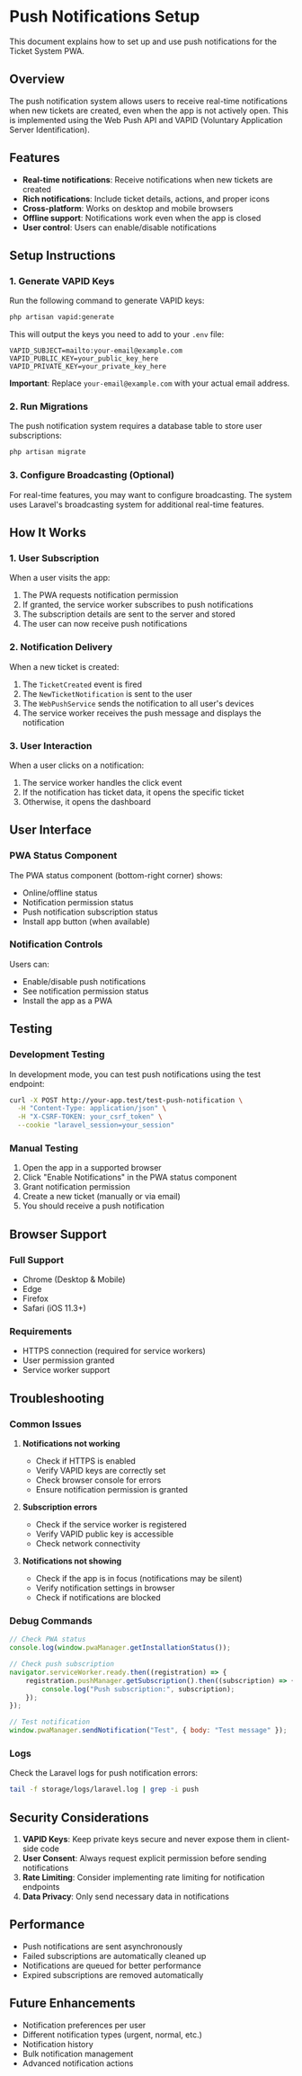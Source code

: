 # Push Notifications Setup

This document explains how to set up and use push notifications for the Ticket System PWA.

## Overview

The push notification system allows users to receive real-time notifications when new tickets are created, even when the app is not actively open. This is implemented using the Web Push API and VAPID (Voluntary Application Server Identification).

## Features

-   **Real-time notifications**: Receive notifications when new tickets are created
-   **Rich notifications**: Include ticket details, actions, and proper icons
-   **Cross-platform**: Works on desktop and mobile browsers
-   **Offline support**: Notifications work even when the app is closed
-   **User control**: Users can enable/disable notifications

## Setup Instructions

### 1. Generate VAPID Keys

Run the following command to generate VAPID keys:

```bash
php artisan vapid:generate
```

This will output the keys you need to add to your `.env` file:

```env
VAPID_SUBJECT=mailto:your-email@example.com
VAPID_PUBLIC_KEY=your_public_key_here
VAPID_PRIVATE_KEY=your_private_key_here
```

**Important**: Replace `your-email@example.com` with your actual email address.

### 2. Run Migrations

The push notification system requires a database table to store user subscriptions:

```bash
php artisan migrate
```

### 3. Configure Broadcasting (Optional)

For real-time features, you may want to configure broadcasting. The system uses Laravel's broadcasting system for additional real-time features.

## How It Works

### 1. User Subscription

When a user visits the app:

1. The PWA requests notification permission
2. If granted, the service worker subscribes to push notifications
3. The subscription details are sent to the server and stored
4. The user can now receive push notifications

### 2. Notification Delivery

When a new ticket is created:

1. The `TicketCreated` event is fired
2. The `NewTicketNotification` is sent to the user
3. The `WebPushService` sends the notification to all user's devices
4. The service worker receives the push message and displays the notification

### 3. User Interaction

When a user clicks on a notification:

1. The service worker handles the click event
2. If the notification has ticket data, it opens the specific ticket
3. Otherwise, it opens the dashboard

## User Interface

### PWA Status Component

The PWA status component (bottom-right corner) shows:

-   Online/offline status
-   Notification permission status
-   Push notification subscription status
-   Install app button (when available)

### Notification Controls

Users can:

-   Enable/disable push notifications
-   See notification permission status
-   Install the app as a PWA

## Testing

### Development Testing

In development mode, you can test push notifications using the test endpoint:

```bash
curl -X POST http://your-app.test/test-push-notification \
  -H "Content-Type: application/json" \
  -H "X-CSRF-TOKEN: your_csrf_token" \
  --cookie "laravel_session=your_session"
```

### Manual Testing

1. Open the app in a supported browser
2. Click "Enable Notifications" in the PWA status component
3. Grant notification permission
4. Create a new ticket (manually or via email)
5. You should receive a push notification

## Browser Support

### Full Support

-   Chrome (Desktop & Mobile)
-   Edge
-   Firefox
-   Safari (iOS 11.3+)

### Requirements

-   HTTPS connection (required for service workers)
-   User permission granted
-   Service worker support

## Troubleshooting

### Common Issues

1. **Notifications not working**

    - Check if HTTPS is enabled
    - Verify VAPID keys are correctly set
    - Check browser console for errors
    - Ensure notification permission is granted

2. **Subscription errors**

    - Check if the service worker is registered
    - Verify VAPID public key is accessible
    - Check network connectivity

3. **Notifications not showing**
    - Check if the app is in focus (notifications may be silent)
    - Verify notification settings in browser
    - Check if notifications are blocked

### Debug Commands

```javascript
// Check PWA status
console.log(window.pwaManager.getInstallationStatus());

// Check push subscription
navigator.serviceWorker.ready.then((registration) => {
    registration.pushManager.getSubscription().then((subscription) => {
        console.log("Push subscription:", subscription);
    });
});

// Test notification
window.pwaManager.sendNotification("Test", { body: "Test message" });
```

### Logs

Check the Laravel logs for push notification errors:

```bash
tail -f storage/logs/laravel.log | grep -i push
```

## Security Considerations

1. **VAPID Keys**: Keep private keys secure and never expose them in client-side code
2. **User Consent**: Always request explicit permission before sending notifications
3. **Rate Limiting**: Consider implementing rate limiting for notification endpoints
4. **Data Privacy**: Only send necessary data in notifications

## Performance

-   Push notifications are sent asynchronously
-   Failed subscriptions are automatically cleaned up
-   Notifications are queued for better performance
-   Expired subscriptions are removed automatically

## Future Enhancements

-   Notification preferences per user
-   Different notification types (urgent, normal, etc.)
-   Notification history
-   Bulk notification management
-   Advanced notification actions
